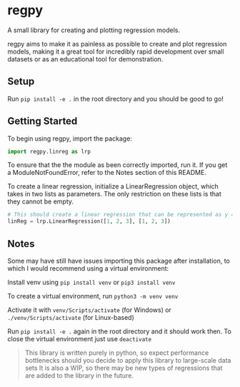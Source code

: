 # regpy
A small library for creating and plotting regression models.

regpy aims to make it as painless as possible to create and plot regression models, making it a great tool for incredibly rapid development over small datasets or as an educational tool for demonstration.

Setup
-----
Run `pip install -e .` in the root directory and you should be good to go!

Getting Started
---------------
To begin using regpy, import the package:
```py
import regpy.linreg as lrp
```
To ensure that the the module as been correctly imported, run it. If you get a ModuleNotFoundError, refer to the Notes section of this README.

To create a linear regression, initialize a LinearRegression object, which takes in two lists as parameters. The only restriction on these lists is that they cannot be empty.
```py
# This should create a linear regression that can be represented as y = x on a graph
linReg = lrp.LinearRegression([1, 2, 3], [1, 2, 3])
```

Notes
-----
Some may have still have issues importing this package after installation, to which I would recommend using a virtual environment:

Install venv using `pip install venv` or `pip3 install venv`

To create a virtual environment, run `python3 -m venv venv`

Activate it with `venv/Scripts/activate` (for Windows) or `./venv/Scripts/activate` (for Linux-based)

Run `pip install -e .` again in the root directory and it should work then. To close the virtual environment just use `deactivate`

>This library is written purely in python, so expect performance bottlenecks should you decide to apply this library to large-scale data sets
>It is also a WIP, so there may be new types of regressions that are added to the library in the future.